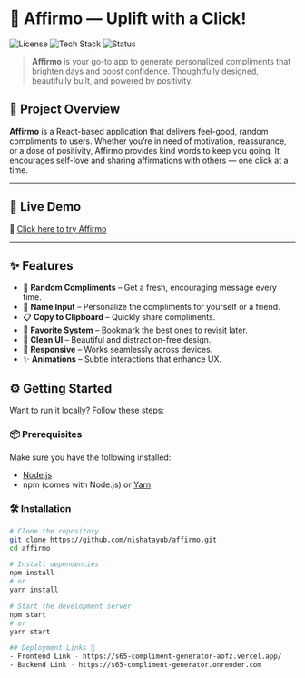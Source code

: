 # 🌟 Affirmo — Uplift with a Click!

![License](https://img.shields.io/badge/license-MIT-blue.svg)
![Tech Stack](https://img.shields.io/badge/Built%20with-React%20%2B%20TailwindCSS-informational)
![Status](https://img.shields.io/badge/status-Active-success)

> **Affirmo** is your go-to app to generate personalized compliments that brighten days and boost confidence. Thoughtfully designed, beautifully built, and powered by positivity.

## 🧠 Project Overview

**Affirmo** is a React-based application that delivers feel-good, random compliments to users. Whether you’re in need of motivation, reassurance, or a dose of positivity, Affirmo provides kind words to keep you going. It encourages self-love and sharing affirmations with others — one click at a time.

---

## 🔗 Live Demo

🎯 [Click here to try Affirmo](https://s65-compliment-generator.vercel.app/)

---

## ✨ Features

- 🎲 **Random Compliments** – Get a fresh, encouraging message every time.
- 👤 **Name Input** – Personalize the compliments for yourself or a friend.
- 📋 **Copy to Clipboard** – Quickly share compliments.
- 💖 **Favorite System** – Bookmark the best ones to revisit later.
- 🌈 **Clean UI** – Beautiful and distraction-free design.
- 📱 **Responsive** – Works seamlessly across devices.
- ✨ **Animations** – Subtle interactions that enhance UX.

## ⚙️ Getting Started

Want to run it locally? Follow these steps:

### 📦 Prerequisites

Make sure you have the following installed:

- [Node.js](https://nodejs.org/)
- npm (comes with Node.js) or [Yarn](https://yarnpkg.com/)

### 🛠 Installation

```bash
# Clone the repository
git clone https://github.com/nishatayub/affirmo.git
cd affirmo

# Install dependencies
npm install
# or
yarn install

# Start the development server
npm start
# or
yarn start

## Deployment Links 🚀
- Frontend Link - https://s65-compliment-generator-aofz.vercel.app/
- Backend Link - https://s65-compliment-generator.onrender.com
